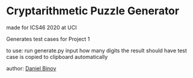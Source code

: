 # Cryptarithmetic Puzzle Generator
made for ICS46 2020 at UCI


Generates test cases for Project 1

to use:
run generate.py
input how many digits the result should have
test case is copied to clipboard automatically


author: [Daniel Binoy](https://binoy.co)
